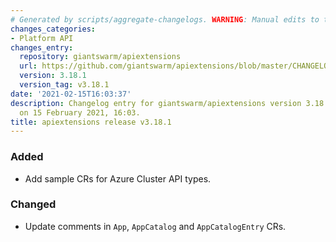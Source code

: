 ```yaml
---
# Generated by scripts/aggregate-changelogs. WARNING: Manual edits to this files will be overwritten.
changes_categories:
- Platform API
changes_entry:
  repository: giantswarm/apiextensions
  url: https://github.com/giantswarm/apiextensions/blob/master/CHANGELOG.md#3181---2021-02-15
  version: 3.18.1
  version_tag: v3.18.1
date: '2021-02-15T16:03:37'
description: Changelog entry for giantswarm/apiextensions version 3.18.1, published
  on 15 February 2021, 16:03.
title: apiextensions release v3.18.1
---
```


### Added
- Add sample CRs for Azure Cluster API types.
### Changed
- Update comments in `App`, `AppCatalog` and `AppCatalogEntry` CRs.
